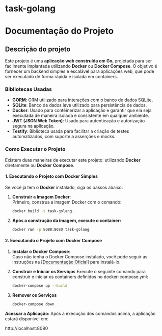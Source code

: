 # task-golang
# Documentação do Projeto

## Descrição do projeto

Este projeto é uma **aplicação web construída em Go**, projetada para ser facilmente implantada utilizando **Docker** ou **Docker Compose**. O objetivo é fornecer um backend simples e escalável para aplicações web, que pode ser executado de forma rápida e isolada em containers.

### Bibliotecas Usadas

- **GORM**: ORM utilizado para interações com o banco de dados SQLite.
- **SQLite**: Banco de dados leve utilizado para persistência de dados.
- **Docker**: Usado para contêinerizar a aplicação e garantir que ela seja executada de maneira isolada e consistente em qualquer ambiente.
- **JWT (JSON Web Token)**: Usado para autenticação e autorização segura na aplicação.
- **Testify**: Biblioteca usada para facilitar a criação de testes automatizados, com suporte a asserções e mocks.

### Como Executar o Projeto

Existem duas maneiras de executar este projeto: utilizando **Docker** diretamente ou **Docker Compose**.

#### 1. **Executando o Projeto com Docker Simples**

Se você já tem o **Docker** instalado, siga os passos abaixo:

1. **Construir a Imagem Docker**:  
   Primeiro, construa a imagem Docker com o comando:

   ```bash
   docker build -t task-golang .
2. **Após a construção da imagem, execute o container:**
   
   ```bash
   docker run -p 8080:8080 task-golang

#### 2. **Executando o Projeto com Docker Compose**

1. **Instalar o Docker Compose**:  
  Caso não tenha o Docker Compose instalado, você pode seguir as instruções na [[Documentação Oficial]([https://img.shields.io/badge/Switch%20to%20English-blue](https://docs.docker.com/engine/install/debian/))] para instalá-lo.

2. **Construir e Iniciar os Serviços**
   Execute o seguinte comando para construir e iniciar os containers definidos no docker-compose.yml:

   ```bash
   docker-compose up --build

3. **Remover os Serviços**

   ```bash
   docker-compose down

**Acessar a Aplicação:**
Após a execução dos comandos acima, a aplicação estará disponível em:

http://localhost:8080
